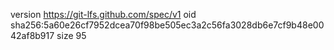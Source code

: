 version https://git-lfs.github.com/spec/v1
oid sha256:5a60e26cf7952dcea70f98be505ec3a2c56fa3028db6e7cf9b48e0042af8b917
size 95
